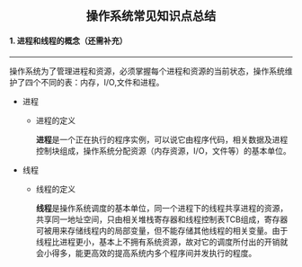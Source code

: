 <h2 align="center">操作系统常见知识点总结</h2>

#### 1. 进程和线程的概念（还需补充）

***

操作系统为了管理进程和资源，必须掌握每个进程和资源的当前状态，操作系统维护了四个不同的表：内存，I/O,文件和进程。

- 进程

  - 进程的定义

    **进程**是一个正在执行的程序实例，可以说它由程序代码，相关数据及进程控制块组成，操作系统分配资源（内存资源，I/O，文件等）的基本单位。

- 线程

  - 线程的定义

    **线程**是操作系统调度的基本单位，同一个进程下的线程共享进程的资源，共享同一地址空间，只由相关堆栈寄存器和线程控制表TCB组成，寄存器可被用来存储线程内的局部变量，但不能存储其他线程的相关变量。由于线程比进程更小，基本上不拥有系统资源，故对它的调度所付出的开销就会小得多，能更高效的提高系统内多个程序间并发执行的程度。
